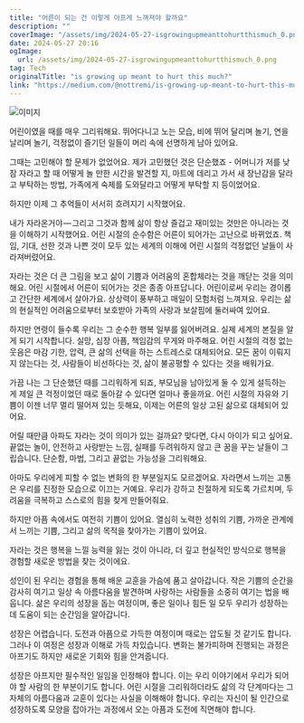 ```yaml
---
title: "어른이 되는 건 이렇게 아프게 느껴져야 할까요"
description: ""
coverImage: "/assets/img/2024-05-27-isgrowingupmeanttohurtthismuch_0.png"
date: 2024-05-27 20:16
ogImage: 
  url: /assets/img/2024-05-27-isgrowingupmeanttohurtthismuch_0.png
tag: Tech
originalTitle: "is growing up meant to hurt this much?"
link: "https://medium.com/@nottremi/is-growing-up-meant-to-hurt-this-much-6e50192ea5d4"
---
```



![이미지](/자산/이미지/2024-05-27-isgrowingupmeanttohurtthismuch_0.png) 

어린이였을 때를 매우 그리워해요. 뛰어다니고 노는 모습, 비에 뛰어 달리며 놀기, 연을 날리며 놀기, 걱정없이 즐기던 일들이 머리 속에 선명하게 남아 있어요.

그때는 고민해야 할 문제가 없었어요. 제가 고민했던 것은 단순했죠 - 어머니가 저를 낮잠 자라고 할 때 어떻게 놀 만한 시간을 발견할 지, 마트에 데리고 가서 새 장난감을 달라고 부탁하는 방법, 가족에게 숙제를 도와달라고 어떻게 부탁할 지 등이었어요.

하지만 이제 그 추억들이 서서히 흐려지기 시작했어요.

<div class="content-ad"></div>

내가 자라온거야 — 그리고 그것과 함께 삶이 항상 즐겁고 재미있는 것만은 아니라는 것을 이해하기 시작했어요. 어린 시절의 순수함은 어른이 되어가는 고난으로 바뀌었죠. 책임, 기대, 선한 것과 나쁜 것이 모두 있는 세계의 이해에 어린 시절의 걱정없던 날들이 사라져버렸어요.

자라는 것은 더 큰 그림을 보고 삶이 기쁨과 어려움의 혼합체라는 것을 깨닫는 것을 의미해요. 어린 시절에서 어른이 되어가는 것은 종종 아프답니다. 어린이로써 우리는 경이롭고 간단한 세계에서 살아가요. 상상력이 풍부하고 매일이 모험처럼 느껴져요. 우리는 삶의 현실적인 어려움으로부터 보호받아 가족의 사랑과 보살핌에 둘러싸여 있어요.

하지만 연령이 들수록 우리는 그 순수한 행복 일부를 잃어버려요. 실제 세계의 본질을 알게 되기 시작합니다. 실망, 심장 아픔, 책임감의 무게와 마주해요. 어린 시절의 걱정 없는 웃음은 마감 기한, 압력, 큰 삶의 선택을 하는 스트레스로 대체되어요. 모든 꿈이 이뤄지지 않는다는 것, 사람들이 비선하다는 것, 삶이 불공평할 수 있다는 것을 배워가요.

가끔 나는 그 단순했던 때를 그리워하게 되죠, 부모님을 남아있게 둘 수 있게 설득하는 게 제일 큰 걱정이었던 때로 돌아갈 수 있다면 얼마나 좋을까요. 어린 시절의 자유와 기쁨이 이젠 너무 멀리 떨어져 있는 듯해요, 이제는 어른의 일상 고된 삶으로 대체되어 있어요.

<div class="content-ad"></div>

어릴 때만큼 아파도 자라는 것이 의미가 있는 걸까요? 맞다면, 다시 아이가 되고 싶어요. 끝없는 놀이, 안전하고 사랑받는 느낌, 실패를 두려워하지 않고 큰 꿈을 꾸는 날들이 그립습니다. 단순함, 마법, 그리고 끝없는 가능성을 그리워해요.

아마도 우리에게 피할 수 없는 변화의 한 부분일지도 모르겠어요. 자라면서 느끼는 고통은 우리를 진정한 모습으로 이끄는 거예요. 우리가 강하고 친절하게 되도록 가르치며, 두려움을 극복하고 스스로의 힘을 찾게 만들어줘요.

하지만 아픔 속에서도 여전히 기쁨이 있어요. 열심히 노력한 성취의 기쁨, 가까운 관계에서 느끼는 기쁨, 그리고 삶의 목적을 찾아가는 기쁨이 있어요.

자라는 것은 행복을 느낄 능력을 잃는 것이 아니라, 더 깊고 현실적인 방식으로 행복을 경험할 새로운 방법을 찾는 것이에요.

<div class="content-ad"></div>

성인이 된 우리는 경험을 통해 배운 교훈을 가슴에 품고 살아갑니다. 작은 기쁨의 순간을 감사히 여기고 일상 속 아름다움을 발견하며 사랑하는 사람들을 소중히 여기는 법을 배웁니다. 삶은 우리의 성장을 돕는 여정이며, 좋은 일이나 힘든 일 모두 우리가 성장하는데 도움이 되는 순간임을 알아갑니다.

성장은 어렵습니다. 도전과 아픔으로 가득한 여정이며 때로는 압도될 것 같기도 합니다. 그러나 이 여정은 성장과 이해로 가득 차있습니다. 변화는 불가피하며 진행되는 과정은 아프기도 하지만 새로운 기회와 힘을 안겨줍니다.

성장은 아프지만 필수적인 일임을 인정해야 합니다. 이는 우리 이야기에서 우리가 되어야 할 사람의 한 부분이기도 합니다. 어린 시절을 그리워하더라도 삶의 각 단계마다는 그 자체의 아름다움과 교훈이 있다는 사실을 이해해야 합니다. 우리는 자신이 될 인간으로 성장하도록 모양을 잡아가는 과정에서 오는 아픔과 도전에 직면해야 합니다.